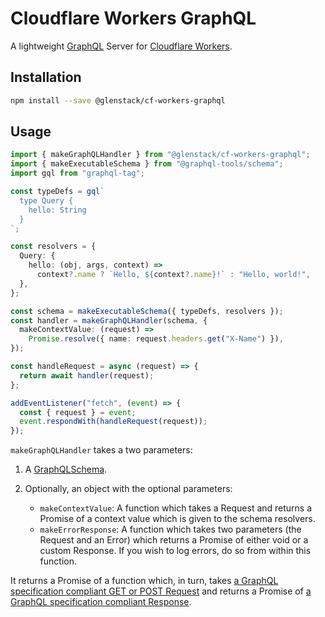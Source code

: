 # Cloudflare Workers GraphQL

A lightweight [GraphQL](https://graphql.org/) Server for [Cloudflare Workers](https://workers.cloudflare.com/).

## Installation

```sh
npm install --save @glenstack/cf-workers-graphql
```

## Usage

```typescript
import { makeGraphQLHandler } from "@glenstack/cf-workers-graphql";
import { makeExecutableSchema } from "@graphql-tools/schema";
import gql from "graphql-tag";

const typeDefs = gql`
  type Query {
    hello: String
  }
`;

const resolvers = {
  Query: {
    hello: (obj, args, context) =>
      context?.name ? `Hello, ${context?.name}!` : "Hello, world!",
  },
};

const schema = makeExecutableSchema({ typeDefs, resolvers });
const handler = makeGraphQLHandler(schema, {
  makeContextValue: (request) =>
    Promise.resolve({ name: request.headers.get("X-Name") }),
});

const handleRequest = async (request) => {
  return await handler(request);
};

addEventListener("fetch", (event) => {
  const { request } = event;
  event.respondWith(handleRequest(request));
});
```

`makeGraphQLHandler` takes a two parameters:

1. A [GraphQLSchema](https://graphql.org/graphql-js/type/#graphqlschema).
1. Optionally, an object with the optional parameters:

   - `makeContextValue`: A function which takes a Request and returns a Promise of a context value which is given to the schema resolvers.
   - `makeErrorResponse`: A function which takes two parameters (the Request and an Error) which returns a Promise of either void or a custom Response. If you wish to log errors, do so from within this function.

It returns a Promise of a function which, in turn, takes [a GraphQL specification compliant GET or POST Request](https://graphql.org/learn/serving-over-http/#http-methods-headers-and-body) and returns a Promise of [a GraphQL specification compliant Response](https://graphql.org/learn/serving-over-http/#response).
